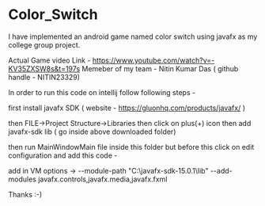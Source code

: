 # Color_Switch
I have implemented an android game named color switch using javafx as my college group project. 

Actual Game video Link - https://www.youtube.com/watch?v=-KV35ZXSW8s&t=197s
Memeber of my team - Nitin Kumar Das ( github handle - NITIN23329)

In order to run this code on intellij follow following steps - 

first install javafx SDK ( website - https://gluonhq.com/products/javafx/ )

then FILE->Project Structure->Libraries then click on plus(+) icon then add javafx-sdk lib ( go inside above downloaded folder)

then run MainWindowMain file inside this folder but before this click on edit configuration and add this code - 

add in VM options -> --module-path "C:\javafx-sdk-15.0.1\lib" --add-modules javafx.controls,javafx.media,javafx.fxml

Thanks :-)
